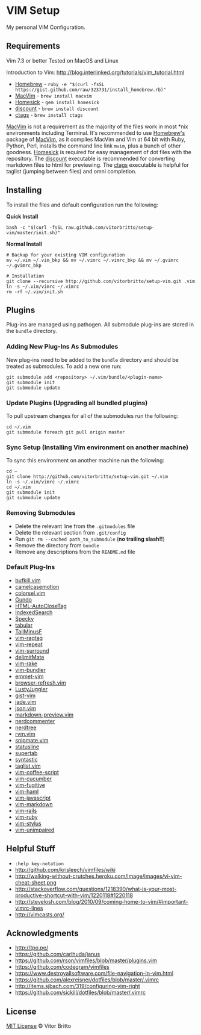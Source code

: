 # VIM Setup

My personal VIM Configuration.


## Requirements

Vim 7.3 or better
Tested on MacOS and Linux

Introduction to Vim: http://blog.interlinked.org/tutorials/vim_tutorial.html

- [Homebrew](http://github.com/mxcl/homebrew) - `ruby -e "$(curl -fsSL https://gist.github.com/raw/323731/install_homebrew.rb)"`
- [MacVim](http://code.google.com/p/macvim/) - `brew install macvim`
- [Homesick](http://github.com/technicalpickles/homesick) - `gem install homesick`
- [discount](http://www.pell.portland.or.us/~orc/Code/discount/) - `brew install discount `
- [ctags](http://ctags.sourceforge.net/) - `brew install ctags `

[MacVim](http://code.google.com/p/macvim/) is not a requirement as the majority of the files work in most \*nix environments including Terminal. It's recommended to use [Homebrew's](http://github.com/mxcl/homebrew) package of [MacVim](http://code.google.com/p/macvim/), as it compiles MacVim and Vim at 64 bit with Ruby, Python, Perl, installs the command line link `mvim`, plus a bunch of other goodness. [Homesick](http://github.com/technicalpickles/homesick) is required for easy management of dot files with the repository. The [discount](http://www.pell.portland.or.us/~orc/Code/discount/) executable is recommended for converting markdown files to html for previewing. The [ctags](http://ctags.sourceforge.net/) executable is helpful for taglist (jumping between files) and omni completion.

## Installing

To install the files and default configuration run the following:

**Quick Install**

    bash -c "$(curl -fsSL raw.github.com/vitorbritto/setup-vim/master/init.sh)"

**Normal Install**

    # Backup for your existing VIM configuration
    mv ~/.vim ~/.vim_bkp && mv ~/.vimrc ~/.vimrc_bkp && mv ~/.gvimrc ~/.gvimrc_bkp

    # Installation
    git clone --recursive http://github.com/vitorbritto/setup-vim.git .vim
    ln -s ~/.vim/vimrc ~/.vimrc
    rm -rf ~/.vim/init.sh


## Plugins

Plug-ins are managed using pathogen. All submodule plug-ins are stored in the `bundle` directory.

### Adding New Plug-Ins As Submodules

New plug-ins need to be added to the `bundle` directory and should be treated as submodules. To add a new one run:

    git submodule add <repository> ~/.vim/bundle/<plugin-name>
    git submodule init
    git submodule update

### Update Plugins (Upgrading all bundled plugins)

To pull upstream changes for all of the submodules run the following:

    cd ~/.vim
    git submodule foreach git pull origin master


### Sync Setup (Installing Vim environment on another machine)

To sync this environment on another machine run the following:

    cd ~
    git clone http://github.com/vitorbritto/setup-vim.git ~/.vim
    ln -s ~/.vim/vimrc ~/.vimrc
    cd ~/.vim
    git submodule init
    git submodule update

### Removing Submodules

   - Delete the relevant line from the `.gitmodules` file
   - Delete the relevant section from `.git/config`
   - Run `git rm --cached path_to_submodule` (**no trailing slash!!**)
   - Remove the directory from `bundle`
   - Remove any descriptions from the `README.md` file

### Default Plug-Ins

- [bufkill.vim](https://github.com/vim-scripts/bufkill.vim.git)
- [camelcasemotion](https://github.com/vim-scripts/camelcasemotion.git)
- [colorsel.vim](https://github.com/vim-scripts/colorsel.vim.git)
- [Gundo](https://github.com/vim-scripts/Gundo.git)
- [HTML-AutoCloseTag](https://github.com/vim-scripts/HTML-AutoCloseTag.git)
- [IndexedSearch](https://github.com/vim-scripts/IndexedSearch.git)
- [Specky](https://github.com/vim-scripts/Specky.git)
- [tabular](https://github.com/godlygeek/tabular.git)
- [TailMinusF](https://github.com/vim-scripts/TailMinusF.git)
- [vim-ragtag](https://github.com/tpope/vim-ragtag.git)
- [vim-repeat](https://github.com/tpope/vim-repeat.git)
- [vim-surround](https://github.com/tpope/vim-surround.git)
- [delimitMate](https://github.com/Raimondi/delimitMate.git)
- [vim-rake](https://github.com/tpope/vim-rake.git)
- [vim-bundler](https://github.com/tpope/vim-bundler.git)
- [emmet-vim](https://github.com/mattn/emmet-vim.git)
- [browser-refresh.vim](https://github.com/mkitt/browser-refresh.vim/blob/master/doc/browser-refresh.txt)
- [LustyJuggler](https://github.com/vim-scripts/LustyJuggler)
- [gist-vim](https://github.com/mattn/gist-vim)
- [jade.vim](https://github.com/vim-scripts/jade.vim)
- [json.vim](https://github.com/vim-scripts/JSON.vim)
- [markdown-preview.vim](https://github.com/mkitt/markdown-preview.vim/blob/master/doc/markdown-preview.txt)
- [nerdcommenter](https://github.com/scrooloose/nerdcommenter/blob/master/doc/NERD_commenter.txt)
- [nerdtree](https://github.com/scrooloose/nerdtree/blob/master/doc/NERD_tree.txt)
- [rvm.vim](https://github.com/csexton/rvm.vim)
- [snipmate.vim](https://github.com/msanders/snipmate.vim/blob/master/doc/snipMate.txt)
- [statusline](https://github.com/factorylabs/vimfiles/blob/master/home/.vim/bundle_storage/statusline/doc/statusline.txt)
- [supertab](https://github.com/ervandew/supertab/blob/master/doc/supertab.txt)
- [syntastic](https://github.com/scrooloose/syntastic/blob/master/doc/syntastic.txt)
- [taglist.vim](https://github.com/vim-scripts/taglist.vim/blob/master/doc/taglist.txt)
- [vim-coffee-script](https://github.com/kchmck/vim-coffee-script)
- [vim-cucumber](https://github.com/tpope/vim-cucumber)
- [vim-fugitive](https://github.com/tpope/vim-fugitive/blob/master/doc/fugitive.txt)
- [vim-haml](https://github.com/tpope/vim-haml)
- [vim-javascript](https://github.com/pangloss/vim-javascript)
- [vim-markdown](https://github.com/tpope/vim-markdown)
- [vim-rails](https://github.com/tpope/vim-rails/blob/master/doc/rails.txt)
- [vim-ruby](https://github.com/vim-ruby/vim-ruby/tree/master/doc)
- [vim-stylus](https://github.com/wavded/vim-stylus)
- [vim-unimpaired](https://github.com/tpope/vim-unimpaired/blob/master/doc/unimpaired.txt)


## Helpful Stuff

- `:help key-notation`
- http://github.com/krisleech/vimfiles/wiki
- http://walking-without-crutches.heroku.com/image/images/vi-vim-cheat-sheet.png
- http://stackoverflow.com/questions/1218390/what-is-your-most-productive-shortcut-with-vim/1220118#1220118
- http://stevelosh.com/blog/2010/09/coming-home-to-vim/#important-vimrc-lines
- http://vimcasts.org/


## Acknowledgments

- http://tpo.pe/
- https://github.com/carlhuda/janus
- https://github.com/rson/vimfiles/blob/master/plugins.vim
- https://github.com/codegram/vimfiles
- https://www.destroyallsoftware.com/file-navigation-in-vim.html
- https://github.com/alexreisner/dotfiles/blob/master/.vimrc
- http://items.sjbach.com/319/configuring-vim-right
- https://github.com/sickill/dotfiles/blob/master/.vimrc


## License

[MIT License](http://vitorbritto.mit-license.org/) © Vitor Britto
